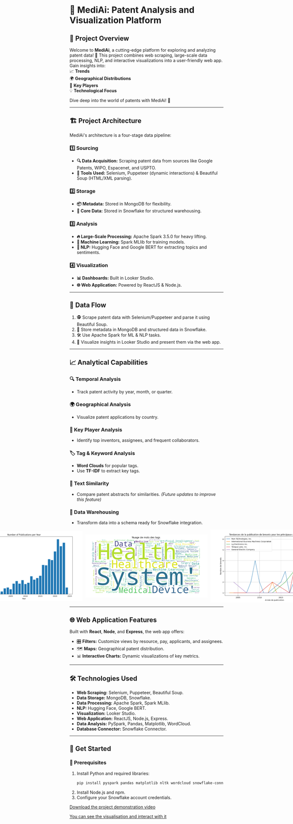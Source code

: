 # 🧠 MediAi: Patent Analysis and Visualization Platform

## 🌟 Project Overview

Welcome to **MediAi**, a cutting-edge platform for exploring and analyzing patent data! 🚀 This project combines web scraping, large-scale data processing, NLP, and interactive visualizations into a user-friendly web app. Gain insights into:  
📈 **Trends**  
🌍 **Geographical Distributions**  
🏢 **Key Players**  
💡 **Technological Focus**

Dive deep into the world of patents with MediAi! 🎉

---

## 🏗️ Project Architecture

MediAi's architecture is a four-stage data pipeline:

### 1️⃣ **Sourcing**  
- **🔍 Data Acquisition:** Scraping patent data from sources like Google Patents, WIPO, Espacenet, and USPTO.  
- **🤖 Tools Used:** Selenium, Puppeteer (dynamic interactions) & Beautiful Soup (HTML/XML parsing).

### 2️⃣ **Storage**  
- **📦 Metadata:** Stored in MongoDB for flexibility.  
- **💾 Core Data:** Stored in Snowflake for structured warehousing.

### 3️⃣ **Analysis**  
- **🔥 Large-Scale Processing:** Apache Spark 3.5.0 for heavy lifting.  
- **🤖 Machine Learning:** Spark MLlib for training models.  
- **🧠 NLP:** Hugging Face and Google BERT for extracting topics and sentiments.

### 4️⃣ **Visualization**  
- **📊 Dashboards:** Built in Looker Studio.  
- **🌐 Web Application:** Powered by ReactJS & Node.js.

---

## 🔄 Data Flow

1. 🕵️ Scrape patent data with Selenium/Puppeteer and parse it using Beautiful Soup.  
2. 📂 Store metadata in MongoDB and structured data in Snowflake.  
3. 🛠️ Use Apache Spark for ML & NLP tasks.  
4. 🌟 Visualize insights in Looker Studio and present them via the web app.

---

## 📈 Analytical Capabilities

### 🔍 Temporal Analysis  
- Track patent activity by year, month, or quarter.

### 🌍 Geographical Analysis  
- Visualize patent applications by country.

### 🏢 Key Player Analysis  
- Identify top inventors, assignees, and frequent collaborators.

### 🏷️ Tag & Keyword Analysis  
- **Word Clouds** for popular tags.  
- Use **TF-IDF** to extract key tags.

### 🧩 Text Similarity  
- Compare patent abstracts for similarities. *(Future updates to improve this feature)*

### 🏢 Data Warehousing  
- Transform data into a schema ready for Snowflake integration.



<div style="display: flex; justify-content: center; align-items: center;">
  <img src="video/number of publications by year.png" alt="Image 1" style="width: 400px; margin-right: 10px;">
  <img src="video/world cloud.png" alt="Image 2" style="width: 400px; margin-right: 10px;">
  <img src="video/brevets of top assignees au fil de temps.png" alt="Image 3" style="width: 400px;">
</div>


---

## 🌐 Web Application Features

Built with **React**, **Node**, and **Express**, the web app offers:  
- 🎛️ **Filters:** Customize views by resource, pay, applicants, and assignees.  
- 🗺️ **Maps:** Geographical patent distribution.  
- 📊 **Interactive Charts:** Dynamic visualizations of key metrics.

---

## 🛠️ Technologies Used

- **Web Scraping:** Selenium, Puppeteer, Beautiful Soup.  
- **Data Storage:** MongoDB, Snowflake.  
- **Data Processing:** Apache Spark, Spark MLlib.  
- **NLP:** Hugging Face, Google BERT.  
- **Visualization:** Looker Studio.  
- **Web Application:** ReactJS, Node.js, Express.  
- **Data Analysis:** PySpark, Pandas, Matplotlib, WordCloud.  
- **Database Connector:** Snowflake Connector.

---

## 🚀 Get Started

### 🔧 Prerequisites

1. Install Python and required libraries:  
   ```bash
   pip install pyspark pandas matplotlib nltk wordcloud snowflake-connector-python

2. Install Node.js and npm.
3. Configure your Snowflake account credentials.


[Download the project demonstration video](https://github.com/ZakariaBenlamkadam/HealthAI-Patents-Insight/raw/main/video/mediAi_1.mp4)

[You can see the visualisation and interact with it](https://app.powerbi.com/view?r=eyJrIjoiNzhjYzZkYTYtOWVjOS00YjE4LWJhYzItYjViOWNlNWM3Y2YyIiwidCI6ImMyNzg3OTIyLTExZDktNGNhOC1hYWRmLTVlZjdmZjMxYTEyNyJ9)

